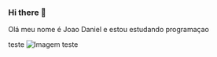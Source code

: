 ### Hi there 👋

Olá meu nome é Joao Daniel e estou estudando programaçao

teste
![Imagem teste](imagem.png)